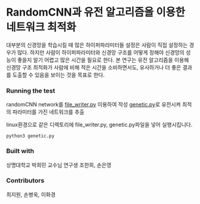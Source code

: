 RandomCNN과 유전 알고리즘을 이용한 네트워크 최적화
=================================================
대부분의 신경망을 학습시킬 때 많은 하이퍼파라미터들 설정은 사람이 직접 설정하는 경우가 많다. 하지만 사람이 하이퍼파라미터와 신경망 구조를 어떻게 정해야 신경망의 성능이 좋을지 알기 어렵고 많은 시간을 필요로 한다. 본 연구는 유전 알고리즘을 이용해 신경망 구조 최적화가 사람에 비해 적은 시간을 소비하면서도, 유사하거나 더 좋은 결과를 도출할 수 있음을 보이는 것을 목표로 한다.


### Running the test
randomCNN network를 [file_writer.py](https://github.com/smupilab/random_cnn/blob/master/file_writer.py) 이용하여 작성
[genetic.py](https://github.com/smupilab/random_cnn/blob/master/genetic.py)로 유전시켜 최적의 파라미터를 가진 네트워크를 추출

linux환경으로 같은 디렉토리에 file_writer.py, genetic.py파일을 넣어 실행시킵니다.
```
python3 genetic.py
```


### Built with
상명대학교 박희민 교수님 연구생
조한희, 손은영

### Contributors
최지원, 손병욱, 이화경
